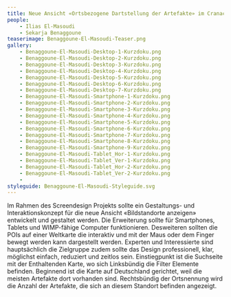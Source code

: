 ```yaml
---
title: Neue Ansicht «Ortsbezogene Dartstellung der Artefakte» im Cranach Digital Archive
people:
    - Ilias El-Masoudi
    - Sekarja Benaggoune
teaserimage: Benaggoune-El-Masoudi-Teaser.png
gallery:
    - Benaggoune-El-Masoudi-Desktop-1-Kurzdoku.png
    - Benaggoune-El-Masoudi-Desktop-2-Kurzdoku.png
    - Benaggoune-El-Masoudi-Desktop-3-Kurzdoku.png
    - Benaggoune-El-Masoudi-Desktop-4-Kurzdoku.png
    - Benaggoune-El-Masoudi-Desktop-5-Kurzdoku.png
    - Benaggoune-El-Masoudi-Desktop-6-Kurzdoku.png
    - Benaggoune-El-Masoudi-Desktop-7-Kurzdoku.png
    - Benaggoune-El-Masoudi-Smartphone-1-Kurzdoku.png
    - Benaggoune-El-Masoudi-Smartphone-2-Kurzdoku.png
    - Benaggoune-El-Masoudi-Smartphone-3-Kurzdoku.png
    - Benaggoune-El-Masoudi-Smartphone-4-Kurzdoku.png
    - Benaggoune-El-Masoudi-Smartphone-5-Kurzdoku.png
    - Benaggoune-El-Masoudi-Smartphone-6-Kurzdoku.png
    - Benaggoune-El-Masoudi-Smartphone-7-Kurzdoku.png
    - Benaggoune-El-Masoudi-Smartphone-8-Kurzdoku.png
    - Benaggoune-El-Masoudi-Smartphone-9-Kurzdoku.png
    - Benaggoune-El-Masoudi-Tablet_Hor-1-Kurzdoku.png
    - Benaggoune-El-Masoudi-Tablet_Ver-1-Kurzdoku.png
    - Benaggoune-El-Masoudi-Tablet_Hor-2-Kurzdoku.png
    - Benaggoune-El-Masoudi-Tablet_Ver-2-Kurzdoku.png
    - 
styleguide: Benaggoune-El-Masoudi-Styleguide.svg
---
```


Im Rahmen des Screendesign Projekts sollte ein Gestaltungs- und Interaktionskonzept für die neue Ansicht «Bildstandorte anzeigen» entwickelt und gestaltet werden.
Die Erweiterung sollte für Smartphones, Tablets und WIMP-fähige Computer funktionieren. Desweiteren sollten die POIs auf einer Weltkarte die interaktiv und mit der Maus oder dem Finger bewegt werden kann dargestellt werden. Experten und Interessierte sind hauptsächlich die Zielgruppe zudem sollte das Design professionell, klar, möglichst einfach, reduziert und zeitlos sein. Einstiegpunkt ist die Suchseite mit der Enthaltenden Karte, wo sich Linksbündig die Filter Elemente befinden. Beginnend ist die Karte auf Deutschland gerichtet, weil die meisten Artefakte dort vorhanden sind. Rechtsbündig der Ortsnennung wird die Anzahl der Artefakte, die sich an diesem Standort befinden angezeigt. 

